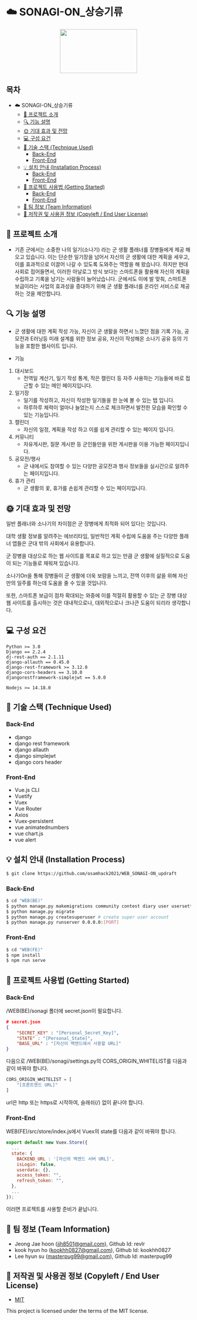 # ☁️ SONAGI-ON_상승기류

<p align="center"><img src="https://user-images.githubusercontent.com/33975225/138103010-c459dd45-77bc-48c4-89f6-c8aa6752658d.png"  width="210" height="120"/></p>

## 목차

- ☁️ SONAGI-ON_상승기류
  * [📖 프로젝트 소개](#-프로젝트-소개)
  * [🔍 기능 설명](#-기능-설명)
  * [🌞 기대 효과 및 전망](#-기대-효과-및-전망)
  * [💻 구성 요건](#-구성-요건)
  * [📜 기술 스택 (Technique Used)](#-기술-스택-technique-used)
    + [Back-End](#back-end)
    + [Front-End](#front-end)
  * [💡 설치 안내 (Installation Process)](#-설치-안내-installation-process)
    + [Back-End](#back-end-1)
    + [Front-End](#front-end-1)
  * [📱 프로젝트 사용법 (Getting Started)](#-프로젝트-사용법-getting-started)
    + [Back-End](#back-end-2)
    + [Front-End](#front-end-2)
  * [👯 팀 정보 (Team Information)](#-팀-정보-team-information)
  * [🌱 저작권 및 사용권 정보 (Copyleft / End User License)](#-저작권-및-사용권-정보-copyleft--end-user-license)




## 📖 프로젝트 소개

- 기존 군에서는 소중한 나의 일기(소나기) 라는 군 생활 플래너를 장병들에게 제공 해오고 있습니다. 이는 단순한 일기장을 넘어서 자신의 군 생활에 대한 계획을 세우고, 이를 효과적으로 이끌어 나갈 수 있도록 도와주는 역할을 해 왔습니다. 하지만 현대 사회로 접어들면서, 이러한 아날로그 방식 보다는 스마트폰을 활용해 자신의 계획을 수립하고 기록을 남기는 사람들이 늘어났습니다. 군에서도 이에 발 맞춰, 스마트폰 보급이라는 사업의 효과성을 증대하기 위해 군 생활 플래너를 온라인 서비스로 제공하는 것을 제안합니다.



## 🔍 기능 설명

- 군 생활에 대한 계획 작성 가능, 자신이 군 생활을 하면서 느꼈던 점을 기록 가능, 공모전과 E러닝등 미래 설계를 위한 정보 공유, 자신이 작성해온 소나기 공유 등의 기능을 포함한 웹사이트 입니다.

- 기능

1. 대시보드
   - 전역일 계산기, 일기 작성 통계, 작은 캘린더 등 자주 사용하는 기능들에 바로 접근할 수 있는 메인 페이지입니다.
3. 일기장 
   - 일기를 작성하고, 자신이 작성한 일기들을 한 눈에 볼 수 있는 탭 입니다.
   - 하루하루 체력이 얼마나 늘었는지 스스로 체크하면서 발전한 모습을 확인할 수 있는 기능입니다.
5. 캘린더
   - 자신의 일정, 계획을 작성 하고 이를 쉽게 관리할 수 있는 페이지 입니다.
6. 커뮤니티 
   - 자유게시판, 질문 게시판 등 군인들만을 위한 게시판을 이용 가능한 페이지입니다.
7. 공모전/행사 
   - 군 내에서도 참여할 수 있는 다양한 공모전과 행사 정보들을 실시간으로 알려주는 페이지입니다.
8. 휴가 관리
   -  군 생활의 꽃, 휴가를 손쉽게 관리할 수 있는 페이지입니다.





## 🌞 기대 효과 및 전망

일반 플래너와 소나기의 차이점은 군 장병에게 최적화 되어 있다는 것입니다. 

대학 생활 정보를 알려주는 에브리타임, 일반적인 계획 수립에 도움을 주는 다양한 플래너 앱들은 군대 밖의 사회에서 유용합니다.

군 장병을 대상으로 하는 웹 사이트를 목표로 하고 있는 만큼 군 생활에 실질적으로 도움이 되는 기능들로 채워져 있습니다.

소나기On을 통해 장병들이 군 생활에 더욱 보람을 느끼고, 전역 이후의 삶을 위해 자신만의 일주를 하는데 도움을 줄 수 있을 것입니다. 

또한, 스마트폰 보급이 점차 확대되는 와중에 이를 적절히 활용할 수 있는 군 장병 대상 웹 사이트를 출시하는 것은 대내적으로나, 대외적으로나 크나큰 도움이 되리라 생각합니다.



## 💻 구성 요건

```
Python >= 3.0
Django == 2.2.4
dj-rest-auth == 2.1.11
django-allauth == 0.45.0
django-rest-framework >= 3.12.0
django-cors-headers == 3.10.0
djangorestframework-simplejwt == 5.0.0

Nodejs >= 14.18.0
```



## 📜 기술 스택 (Technique Used) 

### Back-End

 -  django
 -  django rest framework
 -  django allauth
 -  django simplejwt
 -  django cors header

### Front-End
 -  Vue.js CLI
 -  Vuetify
 -  Vuex
 -  Vue Router
 -  Axios
 -  Vuex-persistent
 -  vue animatednumbers
 -  vue chart.js
 -  vue alert
 

## 💡 설치 안내 (Installation Process)

```bash
$ git clone https://github.com/osamhack2021/WEB_SONAGI-ON_updraft
```

### Back-End
```bash
$ cd "WEB(BE)"
$ python manage.py makemigrations community contest diary user usersetting vacation
$ python manage.py migrate
$ python manage.py createsuperuser # create super user account
$ python manage.py runserver 0.0.0.0:[PORT]
```

### Front-End
```bash
$ cd "WEB(FE)"
$ npm install
$ npm run serve
```


## 📱 프로젝트 사용법 (Getting Started)

### Back-End

/WEB(BE)/sonagi 폴더에 secret.json이 필요합니다.
```json
# secret.json
{
    "SECRET_KEY" : "[Personal_Secret_Key]",
    "STATE" : "[Personal_State]",
    "BASE_URL" : "[자신이 백엔드에서 사용할 URL]"
} 
```

다음으로 /WEB(BE)/sonagi/settings.py의 CORS_ORIGIN_WHITELIST를 다음과 같이 바꿔야 합니다.
```python
CORS_ORIGIN_WHITELIST = [
    "[프론트엔드 URL]"
]
```
url은 http 또는 https로 시작하여, 슬래쉬(/) 없이 끝나야 합니다.


### Front-End

WEB(FE)/src/store/index.js에서 Vuex의 state를 다음과 같이 바꿔야 합니다.
```javascript
export default new Vuex.Store({
  ...
  state: {
    BACKEND_URL : '[자신의 백엔드 서버 URL]',
    isLogin: false,
    userdata: {},
    access_token: "",
    refresh_token: "",
  },
  ...
});
```

이러면 프로젝트를 사용할 준비가 끝납니다.


## 👯 팀 정보 (Team Information)

- Jeong Jae hoon (jjh8501@gmail.com), Github Id: revlr
- kook hyun ho (kookhh0827@gmail.com), Github Id: kookhh0827
- Lee hyun su (masterpug99@gmail.com), Github Id: masterpug99



## 🌱 저작권 및 사용권 정보 (Copyleft / End User License)

 * [MIT](https://github.com/osam2020-WEB/Sample-ProjectName-TeamName/blob/master/license.md)

This project is licensed under the terms of the MIT license.
